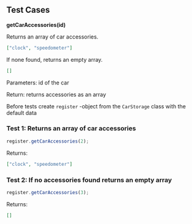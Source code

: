## Test Cases

**getCarAccessories(id)**

Returns an array of car accessories.

```json
["clock", "speedometer"]
```

If none found, returns an empty array.

```json
[]
```

Parameters: id of the car

Return: returns accessories as an array

Before tests create `register` -object from the `CarStorage` class with the default data

### Test 1: Returns an array of car accessories

```js
register.getCarAccessories(2);
```

Returns:

```json
["clock", "speedometer"]
```

### Test 2: If no accessories found returns an empty array

```js
register.getCarAccessories(3);
```

Returns:

```json
[]
```
